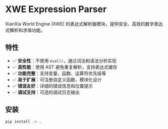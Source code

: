 # XWE Expression Parser

XianXia World Engine (XWE) 的表达式解析器模块，提供安全、高效的数学表达式解析和求值功能。

## 特性

- ✅ **安全性**：不使用 `eval()`，通过词法和语法分析实现
- ✅ **高性能**：使用 AST 避免重复解析，支持表达式缓存
- ✅ **功能完整**：支持变量、函数、运算符优先级等
- ✅ **易于扩展**：可注册自定义函数，模块化设计
- ✅ **错误友好**：详细的错误信息和位置提示
- ✅ **调试支持**：可选的调试日志输出

## 安装

```bash
pip install -e .
